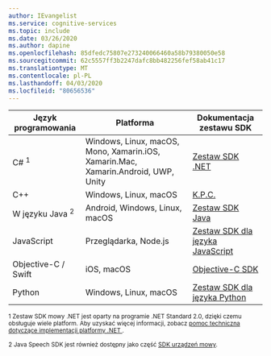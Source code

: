 ```yaml
---
author: IEvangelist
ms.service: cognitive-services
ms.topic: include
ms.date: 03/26/2020
ms.author: dapine
ms.openlocfilehash: 85dfedc75807e273240066460a58b79380050e58
ms.sourcegitcommit: 62c5557ff3b2247dafc8bb482256fef58ab41c17
ms.translationtype: MT
ms.contentlocale: pl-PL
ms.lasthandoff: 04/03/2020
ms.locfileid: "80656536"
---
```

| Język programowania | Platforma                                                                           | Dokumentacja zestawu SDK              |
|----------------------|------------------------------------------------------------------------------------|----------------------------|
| C# <sup>1</sup>      | Windows, Linux, macOS, Mono, Xamarin.iOS, Xamarin.Mac, Xamarin.Android, UWP, Unity | [Zestaw SDK .NET][net-sdk]        |
| C++                  | Windows, Linux, macOS                                                              | [K.P.C.][cpp-sdk]         |
| W języku Java <sup>2</sup>    | Android, Windows, Linux, macOS                                                     | [Zestaw SDK Java][javasdk]        |
| JavaScript           | Przeglądarka, Node.js                                                                   | [Zestaw SDK dla języka JavaScript][ecmasdk]  |
| Objective-C / Swift  | iOS, macOS                                                                         | [Objective-C SDK][obj-sdk] |
| Python               | Windows, Linux, macOS                                                              | [Zestaw SDK dla języka Python][pyt-sdk]      |

<sup>1 Zestaw SDK mowy .NET jest oparty na programie .NET Standard 2.0, dzięki czemu obsługuje wiele platform. Aby uzyskać więcej informacji, zobacz <a href="https://docs.microsoft.com/dotnet/standard/net-standard#net-implementation-support" target="_blank">pomoc techniczna <span class="docon docon-navigate-external x-hidden-focus"> </span>dotyczące implementacji platformy .NET </a>.</sup>

<sup>2 Java Speech SDK jest również dostępny jako część [SDK urządzeń mowy](../articles/cognitive-services/speech-service/speech-devices-sdk.md).</sup>

[net-sdk]: https://aka.ms/csspeech/csharpref
[cpp-sdk]: https://aka.ms/csspeech/cppref
[javasdk]: https://aka.ms/csspeech/javaref
[ecmasdk]: https://aka.ms/csspeech/javascriptref
[obj-sdk]: https://aka.ms/csspeech/objectivecref
[pyt-sdk]: https://aka.ms/csspeech/pythonref